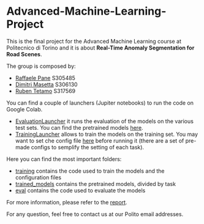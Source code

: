 # Advanced-Machine-Learning-Project

This is the final project for the Advanced Machine Learning course at Politecnico di Torino and it is about **Real-Time Anomaly Segmentation for Road Scenes**.

The group is composed by:
- [Raffaele Pane](https://github.com/bred91) S305485
- [Dimitri Masetta](https://github.com/dimi-it) S306130
- [Ruben Tetamo](https://github.com/rubenw104) S317569

You can find a couple of launchers (Jupiter notebooks) to run the code on Google Colab.

- [EvaluationLauncher](EvaluationLauncher.ipynb) it runs the evaluation of the models on the various test sets. You can find the pretrained models [here](trained_models).
- [TrainingLauncher](TrainingLauncher.ipynb) allows to train the models on the training set. You may want to set che config file [here](training/configs) before running it (there are a set of pre-made configs to semplify the setting of each task).

Here you can find the most important folders:
- [training](training) contains the code used to train the models and the configuration files
- [trained_models](trained_models) contains the pretrained models, divided by task
- [eval](eval) contains the code used to evaluate the models

For more information, please refer to the [report](s305485_s317569_s306130_project4.pdf).

For any question, feel free to contact us at our Polito email addresses.